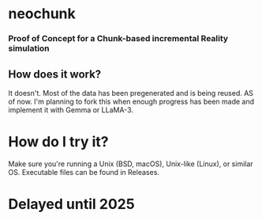 # neochunk
### Proof of Concept for a Chunk-based incremental Reality simulation
## How does it work?
It doesn't.
Most of the data has been pregenerated and is being reused.
AS of now.
I'm planning to fork this when enough progress has been made and implement it with Gemma or LLaMA-3.
# How do I try it?
Make sure you're running a Unix (BSD, macOS), Unix-like (Linux), or similar OS.
Executable files can be found in Releases.
# Delayed until 2025
